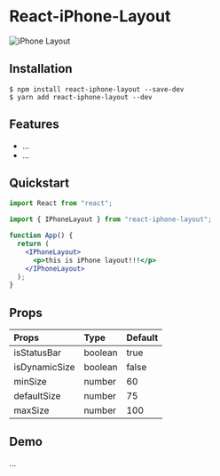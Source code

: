 # React-iPhone-Layout

![iPhone Layout](https://github.com/BangDori/react-iphone-layout/assets/44726494/02561622-0e59-44b4-ac13-2a6dc58178d0)

## Installation

```shell
$ npm install react-iphone-layout --save-dev
$ yarn add react-iphone-layout --dev
```

## Features

- ...
- ...

## Quickstart

```jsx
import React from "react";

import { IPhoneLayout } from "react-iphone-layout";

function App() {
  return (
    <IPhoneLayout>
      <p>this is iPhone layout!!!</p>
    </IPhoneLayout>
  );
}
```

## Props

| **Props**     | **Type** | **Default** |
| :------------ | :------- | :---------- |
| isStatusBar   | boolean  | true        |
| isDynamicSize | boolean  | false       |
| minSize       | number   | 60          |
| defaultSize   | number   | 75          |
| maxSize       | number   | 100         |

## Demo

...
